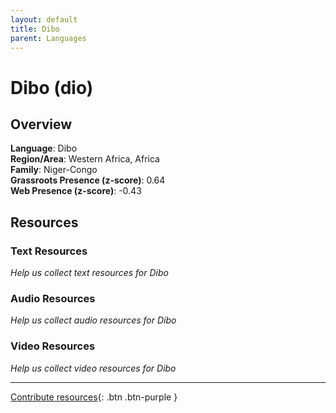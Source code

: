 ```yaml
---
layout: default
title: Dibo
parent: Languages
---
```


# Dibo (dio)

## Overview

**Language**: Dibo  
**Region/Area**: Western Africa, Africa  
**Family**: Niger-Congo  
**Grassroots Presence (z-score)**: 0.64  
**Web Presence (z-score)**: -0.43  

## Resources

### Text Resources
*Help us collect text resources for Dibo*

### Audio Resources
*Help us collect audio resources for Dibo*

### Video Resources
*Help us collect video resources for Dibo*

---

[Contribute resources](https://forms.office.com/e/1SfLJx3u1r){: .btn .btn-purple }
